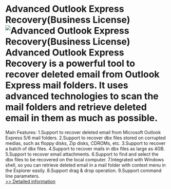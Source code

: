 # Advanced Outlook Express Recovery(Business License)<br />![Advanced Outlook Express Recovery(Business License)](https://mycommerce.akamaized.net/api/pimages/P206271/BIG/206271.GIF)<br />Advanced Outlook Express Recovery is a powerful tool to recover deleted email from Outlook Express mail folders. It uses advanced technologies to scan the mail folders and retrieve deleted email in them as much as possible.

Main Features:
1.Support to recover deleted email from Microsoft Outlook Express 5/6 mail folders.
2.Support to recover dbx files stored on corrupted medias, such as floppy disks, Zip disks, CDROMs, etc.
3.Support to recover a batch of dbx files.
4.Support to recover mails in dbx files as large as 4GB.
5.Support to recover email attachments.
6.Support to find and select the dbx files to be recovered on the local computer.
7.Integrated with Windows shell, so you can retrieve deleted email in a mail folder with context menu in the Explorer easily.
8.Support drag & drop operation.
9.Support command line parameters.<br />[>> Detailed information](https://secure.shareit.com/shareit/product.html?productid=206271&affiliateid=200057808)